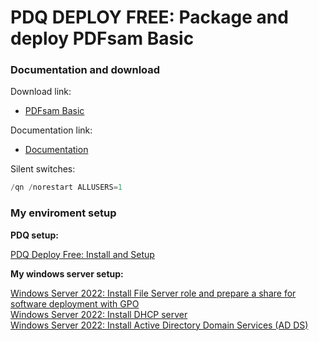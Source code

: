 # PDQ DEPLOY FREE: Package and deploy PDFsam Basic
### Documentation and download
Download link:

* [PDFsam Basic](https://pdfsam.org/download-pdfsam-basic/)

Documentation link:

* [Documentation](https://pdfsam.org/silent-install/)

Silent switches:
```powershell
/qn /norestart ALLUSERS=1
```

### My enviroment setup
<b>PDQ setup:</b> <br />

[PDQ Deploy Free: Install and Setup](https://youtu.be/jB6SOhKFoHg) <br />

<b>My windows server setup:</b> <br />

[Windows Server 2022: Install File Server role and prepare a share for software deployment with GPO](https://youtu.be/jEWSdC2qwyA) <br />
[Windows Server 2022: Install DHCP server](https://youtu.be/8n0MD9stQis) <br />
[Windows Server 2022: Install Active Directory Domain Services (AD DS)](https://youtu.be/1cYewbW3Tl0) <br />